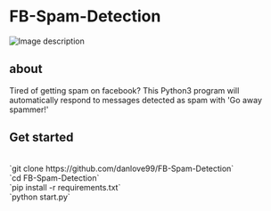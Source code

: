 # FB-Spam-Detection
![Image description](https://media.wired.com/photos/5a84b3644ee7994fd7085edd/125:94/w_2393,h_1800,c_limit/FBNotifications.jpg)

## about
Tired of getting spam on facebook? 
This Python3 program will automatically respond to messages detected as spam with 'Go away spammer!'

## Get started
<br/>
`git clone https://github.com/danlove99/FB-Spam-Detection`<br/>
`cd FB-Spam-Detection`<br/>
`pip install -r requirements.txt`<br/>
`python start.py`<br/>

